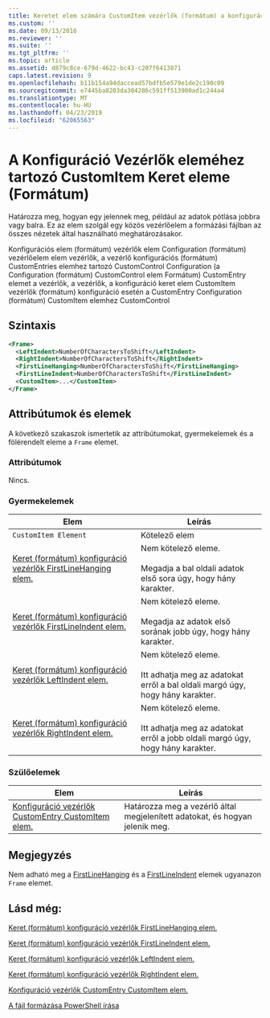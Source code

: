```yaml
---
title: Keretet elem számára CustomItem vezérlők (formátum) a konfigurációhoz |} A Microsoft Docs
ms.custom: ''
ms.date: 09/13/2016
ms.reviewer: ''
ms.suite: ''
ms.tgt_pltfrm: ''
ms.topic: article
ms.assetid: d879c8ce-679d-4622-bc43-c207f6413871
caps.latest.revision: 9
ms.openlocfilehash: b11b154a94daccead57bdfb5e579e1de2c190c09
ms.sourcegitcommit: e7445ba8203da304286c591ff513900ad1c244a4
ms.translationtype: MT
ms.contentlocale: hu-HU
ms.lasthandoff: 04/23/2019
ms.locfileid: "62065563"
---
```

# <a name="frame-element-for-customitem-for-controls-for-configuration-format"></a>A Konfiguráció Vezérlők eleméhez tartozó CustomItem Keret eleme (Formátum)

Határozza meg, hogyan egy jelennek meg, például az adatok pótlása jobbra vagy balra. Ez az elem szolgál egy közös vezérlőelem a formázási fájlban az összes nézetek által használható meghatározásakor.

Konfigurációs elem (formátum) vezérlők elem Configuration (formátum) vezérlőelem elem vezérlők, a vezérlő konfigurációs (formátum) CustomEntries elemhez tartozó CustomControl Configuration (a Configuration (formátum) CustomControl elem Formátum) CustomEntry elemet a vezérlők, a vezérlők, a konfiguráció keret elem CustomItem vezérlők (formátum) konfiguráció esetén a CustomEntry Configuration (formátum) CustomItem elemhez CustomControl

## <a name="syntax"></a>Szintaxis

```xml
<Frame>
  <LeftIndent>NumberOfCharactersToShift</LeftIndent>
  <RightIndent>NumberOfCharactersToShift</RightIndent>
  <FirstLineHanging>NumberOfCharactersToShift</FirstLineHanging>
  <FirstLineIndent>NumberOfCharactersToShift</FirstLineIndent>
  <CustomItem>...</CustomItem>
</Frame>
```

## <a name="attributes-and-elements"></a>Attribútumok és elemek

A következő szakaszok ismertetik az attribútumokat, gyermekelemek és a fölérendelt eleme a `Frame` elemet.

### <a name="attributes"></a>Attribútumok

Nincs.

### <a name="child-elements"></a>Gyermekelemek

|Elem|Leírás|
|-------------|-----------------|
|`CustomItem Element`|Kötelező elem|
|[Keret (formátum) konfiguráció vezérlők FirstLineHanging elem.](./firstlinehanging-element-for-frame-for-controls-for-configuration-format.md)|Nem kötelező eleme.<br /><br /> Megadja a bal oldali adatok első sora úgy, hogy hány karakter.|
|[Keret (formátum) konfiguráció vezérlők FirstLineIndent elem.](./firstlineindent-element-for-frame-for-controls-for-configuration-format.md)|Nem kötelező eleme.<br /><br /> Megadja az adatok első sorának jobb úgy, hogy hány karakter.|
|[Keret (formátum) konfiguráció vezérlők LeftIndent elem.](./leftindent-element-for-frame-for-controls-for-configuration-format.md)|Nem kötelező eleme.<br /><br /> Itt adhatja meg az adatokat erről a bal oldali margó úgy, hogy hány karakter.|
|[Keret (formátum) konfiguráció vezérlők RightIndent elem.](./rightindent-element-for-frame-for-controls-for-configuration-format.md)|Nem kötelező eleme.<br /><br /> Itt adhatja meg az adatokat erről a jobb oldali margó úgy, hogy hány karakter.|

### <a name="parent-elements"></a>Szülőelemek

|Elem|Leírás|
|-------------|-----------------|
|[Konfiguráció vezérlők CustomEntry CustomItem elem.](./customitem-element-for-customentry-for-controls-for-configuration-format.md)|Határozza meg a vezérlő által megjelenített adatokat, és hogyan jelenik meg.|

## <a name="remarks"></a>Megjegyzés

Nem adható meg a [FirstLineHanging](./firstlinehanging-element-for-frame-for-controls-for-configuration-format.md) és a [FirstLineIndent](./firstlineindent-element-for-frame-for-controls-for-configuration-format.md) elemek ugyanazon `Frame` elemet.

## <a name="see-also"></a>Lásd még:

[Keret (formátum) konfiguráció vezérlők FirstLineHanging elem.](./firstlinehanging-element-for-frame-for-controls-for-configuration-format.md)

[Keret (formátum) konfiguráció vezérlők FirstLineIndent elem.](./firstlineindent-element-for-frame-for-controls-for-configuration-format.md)

[Keret (formátum) konfiguráció vezérlők LeftIndent elem.](./leftindent-element-for-frame-for-controls-for-configuration-format.md)

[Keret (formátum) konfiguráció vezérlők RightIndent elem.](./rightindent-element-for-frame-for-controls-for-configuration-format.md)

[Konfiguráció vezérlők CustomEntry CustomItem elem.](./customitem-element-for-customentry-for-controls-for-configuration-format.md)

[A fájl formázása PowerShell írása](./writing-a-powershell-formatting-file.md)
